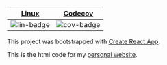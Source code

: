 | [Linux][lin-link] |  [Codecov][cov-link]  |
| :---------------: | :-------------------: |
| ![lin-badge]      | ![cov-badge]          |

[lin-badge]: https://travis-ci.com/phillyfan1138/personalSite-React.svg?branch=master "Travis build status"
[lin-link]:  https://travis-ci.com/phillyfan1138/personalSite-React "Travis build status"
[cov-badge]: https://codecov.io/gh/phillyfan1138/personalSite-React/branch/master/graph/badge.svg
[cov-link]:  https://codecov.io/gh/phillyfan1138/personalSite-React

This project was bootstrapped with [Create React App](https://github.com/facebookincubator/create-react-app).

This is the html code for my [personal website](http://danielhstahl.com).